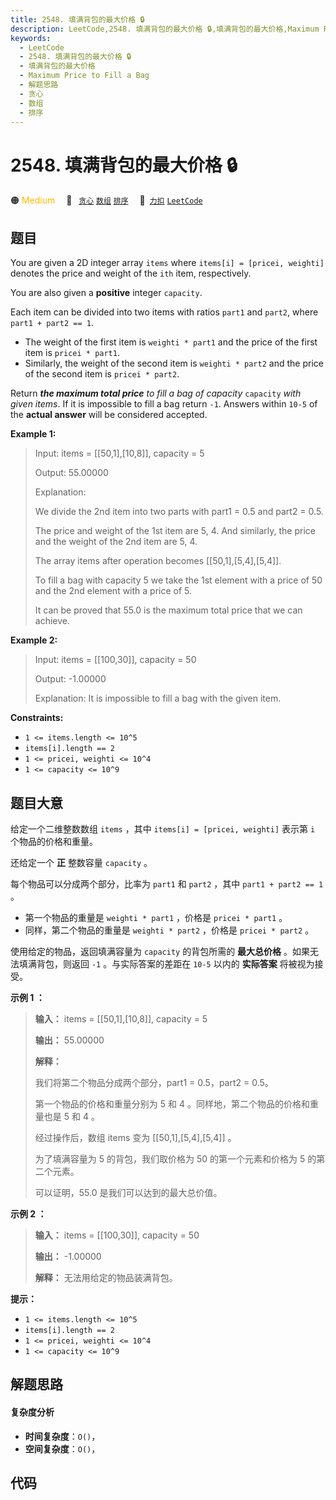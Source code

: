 ```yaml
---
title: 2548. 填满背包的最大价格 🔒
description: LeetCode,2548. 填满背包的最大价格 🔒,填满背包的最大价格,Maximum Price to Fill a Bag,解题思路,贪心,数组,排序
keywords:
  - LeetCode
  - 2548. 填满背包的最大价格 🔒
  - 填满背包的最大价格
  - Maximum Price to Fill a Bag
  - 解题思路
  - 贪心
  - 数组
  - 排序
---
```


# 2548. 填满背包的最大价格 🔒

🟠 <font color=#ffb800>Medium</font>&emsp; 🔖&ensp; [`贪心`](/tag/greedy.md) [`数组`](/tag/array.md) [`排序`](/tag/sorting.md)&emsp; 🔗&ensp;[`力扣`](https://leetcode.cn/problems/maximum-price-to-fill-a-bag) [`LeetCode`](https://leetcode.com/problems/maximum-price-to-fill-a-bag)

## 题目

You are given a 2D integer array `items` where `items[i] = [pricei, weighti]`
denotes the price and weight of the `ith` item, respectively.

You are also given a **positive** integer `capacity`.

Each item can be divided into two items with ratios `part1` and `part2`, where
`part1 + part2 == 1`.

  * The weight of the first item is `weighti * part1` and the price of the first item is `pricei * part1`.
  * Similarly, the weight of the second item is `weighti * part2` and the price of the second item is `pricei * part2`.

Return _**the maximum total price** to fill a bag of capacity_ `capacity`
_with given items_. If it is impossible to fill a bag return `-1`. Answers
within `10-5` of the **actual answer** will be considered accepted.



**Example 1:**

> Input: items = [[50,1],[10,8]], capacity = 5
> 
> Output: 55.00000
> 
> Explanation: 
> 
> We divide the 2nd item into two parts with part1 = 0.5 and part2 = 0.5.
> 
> The price and weight of the 1st item are 5, 4. And similarly, the price and the weight of the 2nd item are 5, 4.
> 
> The array items after operation becomes [[50,1],[5,4],[5,4]]. 
> 
> To fill a bag with capacity 5 we take the 1st element with a price of 50 and the 2nd element with a price of 5.
> 
> It can be proved that 55.0 is the maximum total price that we can achieve.

**Example 2:**

> Input: items = [[100,30]], capacity = 50
> 
> Output: -1.00000
> 
> Explanation: It is impossible to fill a bag with the given item.

**Constraints:**

  * `1 <= items.length <= 10^5`
  * `items[i].length == 2`
  * `1 <= pricei, weighti <= 10^4`
  * `1 <= capacity <= 10^9`


## 题目大意

给定一个二维整数数组 `items` ，其中 `items[i] = [pricei, weighti]` 表示第 `i` 个物品的价格和重量。

还给定一个 **正** 整数容量 `capacity` 。

每个物品可以分成两个部分，比率为 `part1` 和 `part2` ，其中 `part1 + part2 == 1` 。

  * 第一个物品的重量是 `weighti * part1` ，价格是 `pricei * part1` 。
  * 同样，第二个物品的重量是 `weighti * part2` ，价格是 `pricei * part2` 。

使用给定的物品，返回填满容量为 `capacity` 的背包所需的 **最大总价格** 。如果无法填满背包，则返回 `-1` 。与实际答案的差距在
`10-5` 以内的 **实际答案** 将被视为接受。



**示例 1 ：**

> 
> 
> 
> 
> 
> **输入：** items = [[50,1],[10,8]], capacity = 5
> 
> **输出：** 55.00000
> 
> **解释：**
> 
> 我们将第二个物品分成两个部分，part1 = 0.5，part2 = 0.5。 
> 
> 第一个物品的价格和重量分别为 5 和 4 。同样地，第二个物品的价格和重量也是 5 和 4 。 
> 
> 经过操作后，数组 items 变为 [[50,1],[5,4],[5,4]] 。 
> 
> 为了填满容量为 5 的背包，我们取价格为 50 的第一个元素和价格为 5 的第二个元素。 
> 
> 可以证明，55.0 是我们可以达到的最大总价值。
> 
> 

**示例 2 ：**

> 
> 
> 
> 
> 
> **输入：** items = [[100,30]], capacity = 50
> 
> **输出：** -1.00000
> 
> **解释：** 无法用给定的物品装满背包。
> 
> 



**提示：**

  * `1 <= items.length <= 10^5`
  * `items[i].length == 2`
  * `1 <= pricei, weighti <= 10^4`
  * `1 <= capacity <= 10^9`


## 解题思路

#### 复杂度分析

- **时间复杂度**：`O()`，
- **空间复杂度**：`O()`，

## 代码

```javascript

```